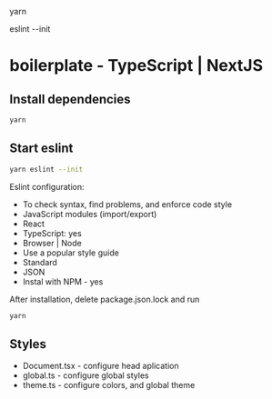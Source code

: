 yarn

eslint --init

# boilerplate - TypeScript | NextJS

## Install dependencies

```bash
yarn
```

## Start eslint

```bash
yarn eslint --init
```

Eslint configuration:

- To check syntax, find problems, and enforce code style
- JavaScript modules (import/export)
- React
- TypeScript: yes
- Browser | Node
- Use a popular style guide
- Standard
- JSON
- Instal with NPM - yes

After installation, delete package.json.lock and run

```bash
yarn
```

## Styles

- Document.tsx - configure head aplication
- global.ts - configure global styles
- theme.ts - configure colors, and global theme
